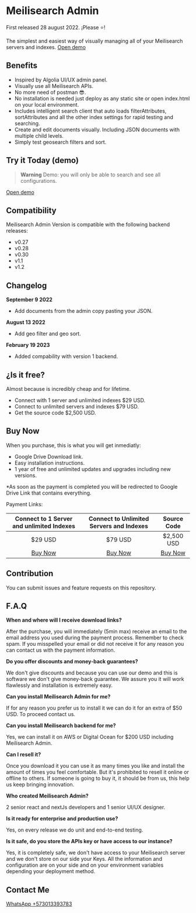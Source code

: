 # Meilisearch Admin

First released 28 august 2022. ¡Please ⭐️!

The simplest and easiest way of visually managing all of your Meilisearch servers and indexes. [Open demo](https://demo.meilisearchadmin.com/)

## Benefits 

- Inspired by Algolia UI/UX admin panel.
- Visually use all Meilisearch APIs. 
- No more need of postman 😎.
- No installation is needed just deploy as any static site or open index.html on your local environment.
- Includes intelligent search client that auto loads filterAttributes, sortAttributes and all the other index settings for rapid testing and searching.
- Create and edit documents visually. Including JSON documents with multiple child levels.  
- Simply test geosearch filters and sort.


## Try it Today (demo)

> **Warning**
> Demo: you will only be able to search and see all configurations.

[Open demo](https://demo.meilisearchadmin.com/)




## Compatibility

Meilisearch Admin Version is compatible with the following backend releases:

- v0.27
- v0.28
- v0.30
- v1.1
- v1.2

## Changelog

**September 9 2022**

- Add documents from the admin copy pasting your JSON.

**August 13 2022**

- Add geo filter and geo sort.

**February 19 2023**

- Added compability with version 1 backend.


## ¿Is it free?

Almost because is incredibly cheap and for lifetime.

- Connect with 1 server and unlimited indexes $29 USD.
- Connect to unlimited servers and indexes $79 USD. 
- Get the source code $2,500 USD.


## Buy Now 

When you purchase, this is what you will get inmediatly:

- Google Drive Download link.
- Easy installation instructions.
- 1 year of free and unlimited updates and upgrades including new versions. 

*As soon as the payment is completed you will be redirected to Google Drive Link that contains everything.

Payment Links: 


| **Connect to 1 Server and unlimited Indexes** | **Connect to Unlimited Servers and Indexes** | **Source Code** |
|:---:|:---:|:---:|
| $29 USD | $79 USD | $2,500 USD |
| [Buy Now](https://buy.stripe.com/aEU7t484g9Wf0X6dQQ) | [Buy Now](https://buy.stripe.com/cN24gS2JW6K321aeUV) | [Buy Now](https://buy.stripe.com/6oE14G4S40lFdJSbIK) |


## Contribution 

You can submit issues and feature requests on this repository.


## F.A.Q

**When and where will I receive download links?**

After the purchase, you will immediately (5min max) receive an email to the email address you used during the payment process. Remember to check spam. If you misspelled your email or did not receive it for any reason you can contact us with the payment information.

**Do you offer discounts and money-back guarantees?**

We don't give discounts and because you can use our demo and this is software we don't give money-back guarantee. We assure you it will work flawlessly and installation is extremely easy.

**Can you install Meilisearch Admin for me?**

If for any reason you prefer us to install it we can do it for an extra of $50 USD. To proceed contact us.

**Can you install Meilisearch backend for me?**

Yes, we can install it on AWS or Digital Ocean for $200 USD including Meilisearch Admin.

**Can I resell it?**

Once you download it you can use it as many times you like and install the amount of times you feel comfortable. But it's prohibited to resell it online or offline to others. If someone is going to buy it, it should be from us, this help us keep bringing innovation.

**Who created Meilisearch Admin?**

2 senior react and nextJs developers and 1 senior UI/UX designer. 

**Is it ready for enterprise and production use?**

Yes, on every release we do unit and end-to-end testing. 

**Is it safe, do you store the APIs key or have access to our instance?**

Yes, it is completely safe, we don't have access to your Meilisearch server and we don't store on our side your Keys. All the information and configuration are on your side and on your environment variables depending your deployment method. 

## Contact Me 

[WhatsApp +573013393783](https://api.whatsapp.com/send?phone=573013393783&text=Hi%20,%20I%E2%80%99m%20interest%20in%20Meilisearch%20Admin)
